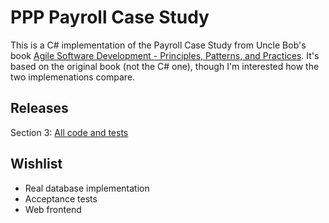# PPP Payroll Case Study
This is a C# implementation of the Payroll Case Study from Uncle Bob's book [Agile Software Development - Principles, Patterns, and Practices](http://www.amazon.com/Software-Development-Principles-Patterns-Practices/dp/0135974445).
It's based on the original book (not the C# one), though I'm interested how the two implemenations compare.


## Releases
Section 3: [All code and tests](https://github.com/FreekPaans/PPPPayrollCaseStudy/tree/done-with-section-3)

## Wishlist
* Real database implementation
* Acceptance tests
* Web frontend
